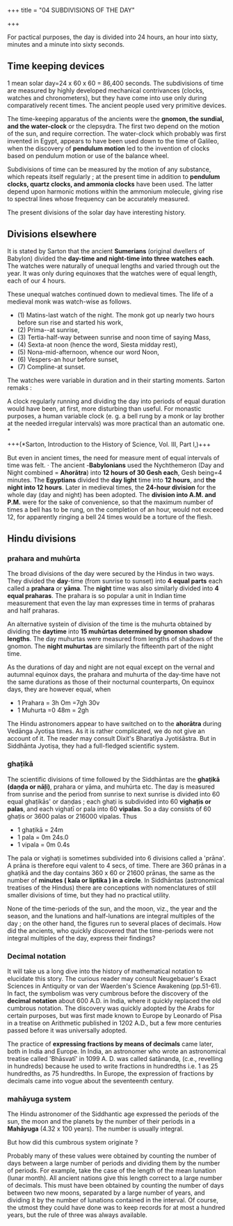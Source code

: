 +++
title = "04 SUBDIVISIONS OF THE DAY"

+++

For pactical purposes, the day is divided into 24 hours, an hour into sixty, minutes and a minute into sixty seconds. 

## Time keeping devices

1 mean solar day=24 x 60 x 60 = 86,400 seconds. The subdivisions of time are measured by highly  developed mechanical contrivances (clocks, watches and chronometers), but they have come into use only during comparatively recent times. The ancient people used very primitive devices.

The time-keeping apparatus of the ancients were the **gnomon, the sundial, and the water-clock** or the clepsydra. The first two depend on the motion of the sun, and require correction. The water-clock which probably was first invented in Egypt, appears to have been used down to the time of Galileo, when the discovery of **pendulum motion** led to the invention of clocks based on pendulum motion or use of the balance wheel. 

Subdivisions of time can be measured by the motion of any substance, which repeats itself regularly ; at the present time in addition to **pendulum clocks, quartz clocks, and ammonia clocks** have been used. The latter depend upon harmonic motions within the ammonium molecule, giving rise to spectral lines whose frequency can be accurately measured. 

The present divisions of the solar day have interesting history. 

## Divisions elsewhere

It is stated by Sarton that the ancient **Sumerians** (original dwellers of Babylon) divided the **day-time and night-time into three watches each**. The watches were naturally of unequal lengths and varied through out the year. It was only during equinoxes that the watches were of equal length, each of our 4 hours. 

These unequal watches continued down to medieval times. The life of a medieval monk was watch-wise as follows. 

- (1) Matins-last watch of the night. The monk got up nearly two hours before sun rise and started his work, 
- (2) Prima--at sunrise, 
- (3) Tertia-half-way between sunrise and noon time of saying Mass, 
- (4) Sexta-at noon (hence the word, Siesta midday rest), 
- (5) Nona-mid-afternoon, whence our word Noon, 
- (6) Vespers-an hour before sunset, 
- (7) Compline-at sunset. 

The watches were variable in duration and in their starting moments. Sarton remaks : 

A clock regularly running and dividing the day into periods of equal duration would have been, at first, more disturbing than useful. For monastic purposes, a human variable clock (e. g. a bell rung by a monk or lay brother at the needed irregular intervals) was more practical than an automatic one. * 

+++(*Sarton, Introduction to the History of Science, Vol. III, Part I,)+++

But even in ancient times, the need for measure ment of equal intervals of time was felt. · The ancient -**Babylonians** used the Nychthemeron (Day and Night combined = **Ahorātra**) into **12 hours of 30 Gesh each**, Gesh being=4 minutes. The **Egyptians** divided the **day light** time into **12 hours**, and **the night into 12 hours**. Later in medieval times, the **24-hour division** for the whole day (day and night) has been adopted. The **division into A.M. and P.M.** were for the sake of convenience, so that the maximum number of times a bell has to be rung, on the completion of an hour, would not exceed 12, for apparently ringing a bell 24 times would be a torture of the flesh. 

## Hindu divisions

### prahara and muhūrta

The broad divisions of the day were secured by the Hindus in two ways. They divided the **day**-time (from sunrise to sunset) into **4 equal parts** each called a **prahara** or **yāma**. The **night** time was also similarly divided into **4 equal praharas**. The prahara is so popular a unit in Indian time measurement that even the lay man expresses time in terms of praharas and half praharas. 

An alternative systein of division of the time is the muhurta obtained by dividing the **daytime** into **15 muhūrtas determined by gnomon shadow lengths**. The day muhurtas were measured from lengths of shadows of the gnomon. The **night muhurtas** are similarly the fifteenth part of the night time. 

As the durations of day and night are not equal except on the vernal and autumnal equinox days, the prahara and muhurta of the day-time have not the same durations as those of their nocturnal counterparts, On equinox days, they are however equal, when 

- 1 Prahara = 3h Om =7gh 30v 
- 1 Muhurta =0 48m = 2gh 

The Hindu astronomers appear to have switched on to the **ahorātra** during Vedānga Jyotiṣa times. As it is rather complicated, we do not give an account of it. The reader may consult Dixit's Bharatīya Jyotiśāstra. But in Siddhānta Jyotiṣa, they had a full-fledged scientific system. 

### ghaṭikā

The scientific divisions of time followed by the Siddhāntas are the **ghaṭikā (daṇḍa or nāļi)**, prahara or yāma, and muhūrta etc. The day is measured from sunrise and the period from sunrise to next sunrise is divided into 60 equal ghaṭikās' or daṇḍas ; each ghaṭi is subdivided into 60 **vighaṭis or palas**, and each vighatī or pala into 60 **vipalas**. So a day consists of 60 ghaṭis or 3600 palas or 216000 vipalas. Thus 

- 1 ghaṭikā = 24m
- 1 pala = 0m 24s.0 
- 1 vipala = 0m 0.4s 

The pala or vighaṭi is sometimes subdivided into 6 divisions called a 'prāna'. A prāna is therefore equi valent to 4 secs, of time. There are 360 prānas in a ghaṭikā and the day contains 360 x 60 or 21600 prānas, the same as the number of **minutes ( kala or liptika ) in a circle**. In Siddhāntas (astronomical treatises of the Hindus) there are conceptions with nomenclatures of still smaller divisions of time, but they had no practical utility. 

None of the time-periods of the sun, and the moon, viz., the year and the season, and the lunations and half-lunations are integral multiples of the day ; on the other hand, the figures run to several places of decimals. How did the ancients, who quickly discovered that the time-periods were not integral multiples of the day, express their findings? 

### Decimal notation

It will take us a long dive into the history of mathematical notation to elucidate this story. The curious reader may consult Neugebauer's Exact Sciences in Antiquity or van der Waerden's Science Awakening (pp.51-61). In fact, the symbolism was very cumbrous before the discovery of the **decimal notation** about 600 A.D. in India, where it quickly replaced the old cumbrous notation. The discovery was quickly adopted by the Arabs for certain purposes, but was first made known to Europe by Leonardo of Pisa in a treatise on Arithmetic published in 1202 A.D., but a few more centuries passed before it was universally adopted. 

The practice of **expressing fractions by means of decimals** came later, both in India and Europe. In India, an astronomer who wrote an astronomical treatise called 'Bhāsvatī' in 1099 A. D. was called śatānanda, (c.e., revelling in hundreds) because he used to write fractions in hundredths i.e. 1 as 25 hundredths, as 75 hundredths. In Europe, the expression of fractions by decimals came into vogue about the seventeenth century. 

### mahāyuga system

The Hindu astronomer of the Siddhantic age expressed the periods of the sun, the moon and the planets by the number of their periods in a **Mahāyuga** (4.32 x 100 years). The number is usually integral. 

But how did this cumbrous system originate ? 

Probably many of these values were obtained by counting the number of days between a large number of periods and dividing them by the number of periods. For example, take the case of the length of the mean lunation (lunar month). All ancient nations give this length correct to a large number of decimals. This must have been obtained by counting the number of days between two new moons, separated by a large number of years, and dividing it by the number of lunations contained in the interval. Of course, the utmost they could have done was to keep records for at most a hundred years, but the rule of three was always available. 

